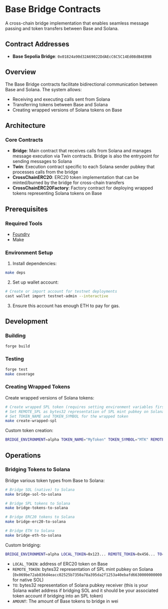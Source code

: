 # Base Bridge Contracts

A cross-chain bridge implementation that enables seamless message passing and token transfers between Base and Solana.

## Contract Addresses

- **Base Sepolia Bridge**: `0x01824a90d32A69022DdAEcC6C5C14Ed08dB4EB9B`

## Overview

The Base Bridge contracts facilitate bidirectional communication between Base and Solana. The system allows:

- Receiving and executing calls sent from Solana
- Transferring tokens between Base and Solana
- Creating wrapped versions of Solana tokens on Base

## Architecture

### Core Contracts

- **Bridge**: Main contract that receives calls from Solana and manages message execution via Twin contracts. Bridge is also the entrypoint for sending messages to Solana
- **Twin**: Execution contract specific to each Solana sender pubkey that processes calls from the bridge
- **CrossChainERC20**: ERC20 token implementation that can be minted/burned by the bridge for cross-chain transfers
- **CrossChainERC20Factory**: Factory contract for deploying wrapped tokens representing Solana tokens on Base

## Prerequisites

### Required Tools

- [Foundry](https://book.getfoundry.sh/getting-started/installation)
- Make

### Environment Setup

1. Install dependencies:

```bash
make deps
```

2. Set up wallet account:

```bash
# Create or import account for testnet deployments
cast wallet import testnet-admin --interactive
```

3. Ensure this account has enough ETH to pay for gas.

## Development

### Building

```bash
forge build
```

### Testing

```bash
forge test
make coverage
```

### Creating Wrapped Tokens

Create wrapped versions of Solana tokens:

```bash
# Create wrapped SPL token (requires setting environment variables first)
# Set REMOTE_SPL as bytes32 representation of SPL mint pubkey on Solana
# Set TOKEN_NAME and TOKEN_SYMBOL for the wrapped token
make create-wrapped-spl
```

Custom token creation:

```bash
BRIDGE_ENVIRONMENT=alpha TOKEN_NAME="MyToken" TOKEN_SYMBOL="MTK" REMOTE_TOKEN=0x1234... forge script CreateTokenScript --account testnet-admin --rpc-url $BASE_RPC --broadcast -vvvv
```

## Operations

### Bridging Tokens to Solana

Bridge various token types from Base to Solana:

```bash
# Bridge SOL (native) to Solana
make bridge-sol-to-solana

# Bridge SPL tokens to Solana
make bridge-tokens-to-solana

# Bridge ERC20 tokens to Solana
make bridge-erc20-to-solana

# Bridge ETH to Solana
make bridge-eth-to-solana
```

Custom bridging:

```bash
BRIDGE_ENVIRONMENT=alpha LOCAL_TOKEN=0x123... REMOTE_TOKEN=0x456... TO=0x789... AMOUNT=1000000 forge script BridgeTokensToSolanaScript --account testnet-admin --rpc-url $BASE_RPC --broadcast -vvvv
```

- `LOCAL_TOKEN`: address of ERC20 token on Base
- `REMOTE_TOKEN`: bytes32 representation of SPL mint pubkey on Solana (`0x069be72ab836d4eacc02525b7350a78a395da2f1253a40ebafd6630000000000` for native SOL)
- `TO`: bytes32 representation of Solana pubkey receiver (this is your Solana wallet address if bridging SOL and it should be your associated token account if bridging into an SPL token)
- `AMOUNT`: The amount of Base tokens to bridge in wei
